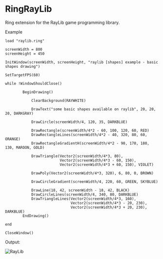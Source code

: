 RingRayLib
==========

Ring extension for the RayLib game programming library.

Example

	load "raylib.ring"

	screenWidth = 800
	screenHeight = 450

	InitWindow(screenWidth, screenHeight, "raylib [shapes] example - basic shapes drawing")

	SetTargetFPS(60)

	while !WindowShouldClose()

	        BeginDrawing()

	            ClearBackground(RAYWHITE)

	            DrawText("some basic shapes available on raylib", 20, 20, 20, DARKGRAY)

	            DrawCircle(screenWidth/4, 120, 35, DARKBLUE)

	            DrawRectangle(screenWidth/4*2 - 60, 100, 120, 60, RED)
	            DrawRectangleLines(screenWidth/4*2 - 40, 320, 80, 60, ORANGE)  
	            DrawRectangleGradientH(screenWidth/4*2 - 90, 170, 180, 130, MAROON, GOLD)

	            DrawTriangle(Vector2(screenWidth/4*3, 80),
	                         Vector2(screenWidth/4*3 - 60, 150),
	                         Vector2(screenWidth/4*3 + 60, 150), VIOLET)

	            DrawPoly(Vector2(screenWidth/4*3, 320), 6, 80, 0, BROWN)

	            DrawCircleGradient(screenWidth/4, 220, 60, GREEN, SKYBLUE)

	            DrawLine(18, 42, screenWidth - 18, 42, BLACK)
	            DrawCircleLines(screenWidth/4, 340, 80, DARKBLUE)
	            DrawTriangleLines(Vector2(screenWidth/4*3, 160),
	                              Vector2(screenWidth/4*3 - 20, 230),
	                              Vector2(screenWidth/4*3 + 20, 230), DARKBLUE)
	        EndDrawing()

	end

	CloseWindow()


Output:

![RayLib](https://github.com/ring-lang/ring/blob/master/extensions/ringraylib/examples/shapes/ex1_basicshapes.png)
